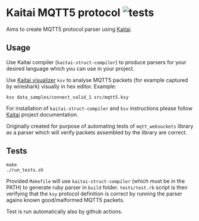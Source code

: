 # Kaitai MQTT5 protocol ![tests](https://github.com/underhood/kaitai_mqtt5_fmt/actions/workflows/run-tests.yaml/badge.svg)

Aims to create MQTT5 protocol parser using [Kaitai](http://kaitai.io/).

## Usage

Use Kaitai compiler (`kaitai-struct-compiler`) to produce parsers for your desired language which you can use in your project.

Use [Kaitai visualizer](https://github.com/kaitai-io/kaitai_struct_visualizer/) `ksv` to analyse MQTT5 packets (for example captured by wireshark) visually in hex editor. Example:
```
ksv data_samples/connect_valid_1 src/mqtt5.ksy
```

For installation of `kaitai-struct-compiler` and `ksv` instructions please follow [Kaitai](http://kaitai.io/) project documentation.

Originally created for purpose of automating tests of `mqtt_websockets` library as a parser which will verify packets assembled by the library are correct.

## Tests

```
make
./run_tests.sh
```

Provided `Makefile` will use `kaitai-struct-compiler` (which must be in the PATH) to generate ruby parser in `build` folder. `tests/test.rb` script is then verifying that the `ksy` protocol definition is correct by running the parser agains known good/malformed MQTT5 packets.

Test is run automatically also by github actions.